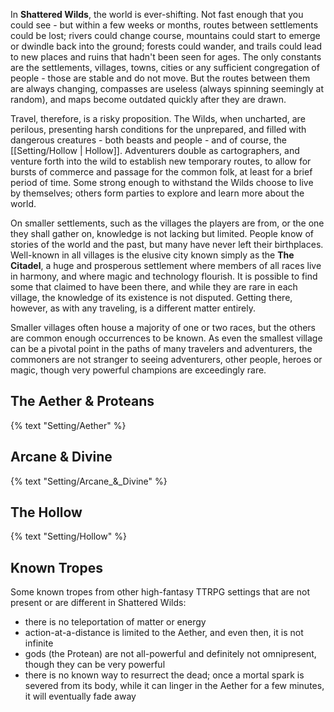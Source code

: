 In **Shattered Wilds**, the world is ever-shifting. Not fast enough that you could see - but within a few weeks or months, routes between settlements could be lost; rivers could change course, mountains could start to emerge or dwindle back into the ground; forests could wander, and trails could lead to new places and ruins that hadn't been seen for ages. The only constants are the settlements, villages, towns, cities or any sufficient congregation of people - those are stable and do not move. But the routes between them are always changing, compasses are useless (always spinning seemingly at random), and maps become outdated quickly after they are drawn.

Travel, therefore, is a risky proposition. The Wilds, when uncharted, are perilous, presenting harsh conditions for the unprepared, and filled with dangerous creatures - both beasts and people - and of course, the [[Setting/Hollow | Hollow]]. Adventurers double as cartographers, and venture forth into the wild to establish new temporary routes, to allow for bursts of commerce and passage for the common folk, at least for a brief period of time. Some strong enough to withstand the Wilds choose to live by themselves; others form parties to explore and learn more about the world.

On smaller settlements, such as the villages the players are from, or the one they shall gather on, knowledge is not lacking but limited. People know of stories of the world and the past, but many have never left their birthplaces. Well-known in all villages is the elusive city known simply as the **The Citadel**, a huge and prosperous settlement where members of all races live in harmony, and where magic and technology flourish. It is possible to find some that claimed to have been there, and while they are rare in each village, the knowledge of its existence is not disputed. Getting there, however, as with any traveling, is a different matter entirely.

Smaller villages often house a majority of one or two races, but the others are common enough occurrences to be known. As even the smallest village can be a pivotal point in the paths of many travelers and adventurers, the commoners are not stranger to seeing adventurers, other people, heroes or magic, though very powerful champions are exceedingly rare.

## The Aether & Proteans

{% text "Setting/Aether" %}

## Arcane & Divine

{% text "Setting/Arcane_&_Divine" %}

## The Hollow

{% text "Setting/Hollow" %}

## Known Tropes

Some known tropes from other high-fantasy TTRPG settings that are not present or are different in Shattered Wilds:

* there is no teleportation of matter or energy
* action-at-a-distance is limited to the Aether, and even then, it is not infinite
* gods (the Protean) are not all-powerful and definitely not omnipresent, though they can be very powerful
* there is no known way to resurrect the dead; once a mortal spark is severed from its body, while it can linger in the Aether for a few minutes, it will eventually fade away
